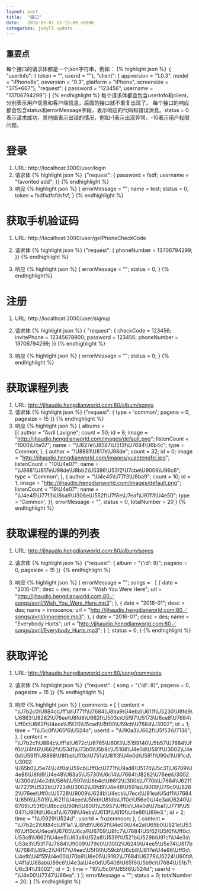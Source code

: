 ```yaml
---
layout: post
title:  "接口"
date:   2016-05-01 15:15:09 +0800
categories: jekyll update
---
```


重要点
---

每个接口的请求体都是一个json字符串，例如：
   {% highlight json %}
｛
   "userInfo": {
                 token = "",
                 userid = ""},
   "client": {
                 appversion = "1.0.3",
                 model = "iPhone6s",
                 osversion = "9.3",
                 platform = "iPhone",
                 screensize = "375*667"}, 
   "request": {
                 password = "123456",
                 username = "13706794299"}
 }
   {% endhighlight %}
每个请求体都会包含userInfo和client，分别表示用户信息和客户端信息，后面的接口就不重复出现了。
每个接口的响应都会包含status和errorMessage字段，表示响应的代码和错误消息。status = 0 表示请求成功，其他值表示出错的情况，例如-1表示出现异常，-10表示用户权限问题。

登录
===

1. URL: http://localhost:3000/user/login
2. 请求体
   {% highlight json %}
	｛"request": {
	    password = fsdf;
	    username = "favorited add";
	  }}
   {% endhighlight  %}
3. 响应
   {% highlight json %}
	{
	    errorMessage = "";
	    name = test;
	    status = 0;
	    token = fsdfsdfsfdsfsf;
	}
  {% endhighlight  %}
  
  
获取手机验证码
===

1. URL: http://localhost:3000/user/getPhoneCheckCode
2. 请求体
{% highlight json %}
{"request": {
    phoneNumber = 13706794299;
}}
{% endhighlight %}

3. 响应
{% highlight json %}
{
    errorMessage = "";
    status = 0;
}
{% endhighlight%}

注册
===

1. URL: http://localhost:3000/user/signup
2. 请求体
 {% highlight json %}
{ "request": {
    checkCode = 123456;
    invitePhone = 12345678900;
    password = 123456;
    phoneNumber = 13706794299;
}}
 {% endhighlight %}

3. 响应
  {% highlight json %}
  {
      errorMessage = "";
      status = 0;
  }
  {% endhighlight %}
  
获取课程列表
===

1. URL:  http://jjhaudio.hengdianworld.com:80/album/songs
2. 请求体
   {% highlight json %}
   {"request": {
       type = 'common';
   	   pageno = 0,
   	   pagesize = 15
   }}
   {% endhighlight  %}
3. 响应
   {% highlight json %}
   {
       albums =     
                   [{
               author = "Avril Lavigne";
               count = 50;
               id = 8;
               image = "http://jjhaudio.hengdianworld.com/images/default.png";
               listenCount = "1000\U4e07";
               name = "\U827e\U8587\U513f\U7684\U6b4c";
               type = Common;
           },
                   {
               author = "\U8881\U817e\U98de";
               count = 32;
               id = 0;
               image = "http://jjhaudio.hengdianworld.com/images/yuantengfei.jpg";
               listenCount = "10\U4e07";
               name = "\U8881\U817e\U98de\U8bb2\U5386\U53f2\U7cbe\U9009\U96c6";
               type = 'Common';
           },
                   {
               author = "\U4e45\U77f3\U8ba9";
               count = 10;
               id = 1;
               image = "http://jjhaudio.hengdianworld.com/images/default.png";
               listenCount = "19\U4e07";
               name = "\U4e45\U77f3\U8ba9\U306e\U552f\U7f8e\U7eaf\U97f3\U4e50";
               type = 'Common';
			   }],
       errorMessage = "",
       status = 0,
       totalNumber = 20
   }
   {% endhighlight  %}
   
   
获取课程的课的列表
===

1. URL:  http://jjhaudio.hengdianworld.com:80/album/songs
2. 请求体
   {% highlight json %}
｛"request": {
    album = "{'id': 8}";
	pageno = 0,
	pagesize = 15
}｝
{% endhighlight  %}

3. 响应
   {% highlight json %}
   {
       errorMessage = "";
       songs =     ［
                   {
               date = "2016-01";
               desc = des;
               name = "Wish You Were Here";
               url = "http://jjhaudio.hengdianworld.com:80／songs/avril/Wish_You_Were_Here.mp3";
           },
                   {
               date = "2016-01";
               desc = des;
               name = innocence;
               url = "http://jjhaudio.hengdianworld.com:80／songs/avril/innocence.mp3";
           },
                   {
               date = "2016-01";
               desc = des;
               name = "Everybody Hurts";
               url = "http://jjhaudio.hengdianworld.com:80／songs/avril/Everybody_Hurts.mp3";
           }
       ];
       status = 0;
   }
   {% endhighlight  %}
   
   

获取评论
===

1. URL:  http://jjhaudio.hengdianworld.com:80/song/comments
2. 请求体
   {% highlight json %}
｛"request": {
    song = "{'id': 8}",
	pageno = 0,
	pagesize = 15
}｝
{% endhighlight  %}

3. 响应
   {% highlight json %}
   {
       comments =     [
                   {
               content = "\U7b2c0\U884c\Uff1a\U771f\U7684\U8ba9\U4eba\U611f\U5230\U8fd9\U6863\U8282\U76ee\U8fd8\U662f\U503c\U5f97\U5173\U6ce8\U7684\Uff0c\U662f\U4ece\U5f20\U5cad\U5f00\U59cb\U7684\U3002";
               id = 1;
               time = "1\U5c0f\U65f6\U524d";
               userId = "\U90a3\U662f\U5f53\U7136";
           },
                   {
               content = "\U7b2c1\U884c\Uff1a\U672c\U6765\U60f3\U5199140\U5b57\U7684\Uff0c\U4f46\U662f\U53d1\U73b0\U5b8c\U5168\U4e0d\U591f\U3002\U4e0d\U591f\U8868\U8fbe\Uff0c\U751a\U81f3\U4e0d\U591f\U90d1\U91cd\U3002 \U65b0\U5e74\U4f0a\U59cb\Uff0c\U771f\U9ad8\U5174\U5c31\U6709\U4e86\U8fd9\U4e48\U63a5\U5730\U6c14\U7684\U8282\U76ee\U3002 \U300a\U4e2d\U56fd\U597d\U6b4c\U66f2\U300b\U770b\U7684\U6211\U7279\U522b\U723d\U3002\U8fd9\U4e48\U591a\U9009\U79c0\U8282\U76ee\Uff0c\U5728\U9009\U624b\U4ecb\U7ecd\U81ea\U5df1\U7684\U65f6\U5019\U6211\U4eec\U5feb\U8fdb\Uff0c\U56e0\U4e3a\U6240\U6709\U53f0\U8bcd\U90fd\U8001\U5957\Uff0c\U4e0d\U7ba1\U771f\U5047\U90fd\U6ca1\U6709\U4eba\U613f\U610f\U4e86\U89e3.";
               id = 2;
               time = "1\U5929\U524d";
               userId = frozenmoon;
           },
                   {
               content = "\U7b2c2\U884c\Uff1a1.\U8fd9\U662f\U4e00\U4e2a\U65b0\U821e\U53f0\Uff0c\U4ece\U6765\U6ca1\U6709\U8fc7\U7684\U5f62\U5f0f\Uff0c\U53c8\U662f\U4ee5\U63a8\U52a8\U539f\U521b\U529b\U91cf\U4e3a\U53e3\U53f7\U7684\U9009\U79c0\U3002\U6240\U4ee5\U5e74\U8f7b\U7684\U89c2\U4f17\U4eec\U5f00\U59cb\U6cb8\U817e\U4e86\Uff0c\U4efb\U4f55\U4e00\U70b9\U6e05\U9192\U7684\U6279\U5224\U90fd\U4f1a\U88ab\U89c6\U4e3a\U4e0d\U5408\U65f6\U5b9c\U7684\U51b7\U6c34\U3002";
               id = 3;
               time = "10\U5c0f\U65f6\U524d";
               userId = "\U4e00\U7247\U96ea";
           }
       ];
       errorMessage = "";
       status = 0;
       totalNumber = 20;
   }
   {% endhighlight  %}
   
   


